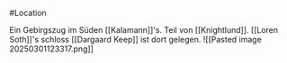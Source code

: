 #Location 

Ein Gebirgszug im Süden [[Kalamann]]'s. 
Teil von [[Knightlund]]. [[Loren Soth]]'s schloss [[Dargaard Keep]] ist dort gelegen.
![[Pasted image 20250301123317.png]]